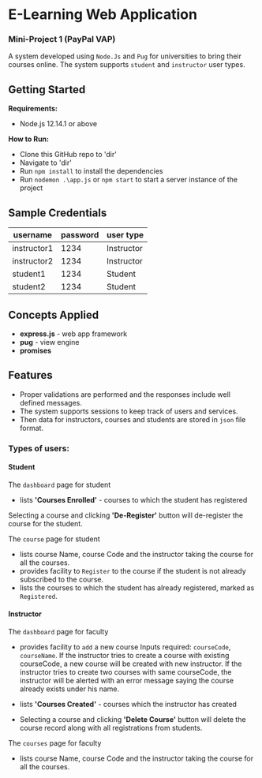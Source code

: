 # E-Learning Web Application
### Mini-Project 1 (PayPal VAP)
A system developed using  `Node.Js`  and  `Pug`  for universities to bring their courses online. The system supports `student`  and `instructor` user types.

## Getting Started
**Requirements:**

- Node.js 12.14.1 or above
 
**How to Run:**

* Clone this GitHub repo to 'dir'
* Navigate to 'dir'
* Run `npm install` to install the dependencies
* Run `nodemon .\app.js` or `npm start` to start a server instance of the project

## Sample Credentials

| username   | password | user type|
|------------|----------|-------------|
| instructor1| 1234     | Instructor  |
| instructor2| 1234     | Instructor  |
| student1   | 1234     | Student     |
| student2   | 1234     | Student     |

## Concepts Applied

* **express.js** - web app framework
*  **pug** - view engine
*  **promises**

## Features

*  Proper validations are performed and the responses include well defined messages.
*   The system supports sessions to keep track of users and services.
*   Then data for instructors, courses and students are stored in `json` file format.

### Types of users: 

#### Student
The `dashboard` page for student
 * lists **'Courses Enrolled'** - courses to which the student has registered

Selecting a course and clicking **'De-Register'** button will de-register the course for the student.

The `course` page for student
* lists course Name, course Code and the instructor taking the course for all the courses.
* provides facility to `Register` to the course if the student is not already subscribed to the course.
* lists the courses to which the student has already registered, marked as `Registered`.

#### Instructor
The `dashboard` page for faculty
* provides facility to `add` a new course
  Inputs required: `courseCode`, `courseName`. If the instructor tries to create a course with existing courseCode, a new course will be created with new instructor. If the instructor tries to create two courses with same courseCode, the instructor will be alerted with an error message saying the course already exists under his name.
 * lists **'Courses Created'** - courses which the instructor has created

* Selecting a course and clicking **'Delete Course'** button will delete the course record along with all registrations from students.

The `courses` page for faculty
*	lists course Name, course Code and the instructor taking the course for all the courses.
